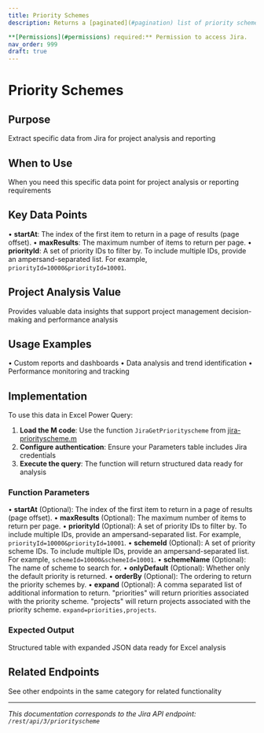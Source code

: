```yaml
---
title: Priority Schemes
description: Returns a [paginated](#pagination) list of priority schemes.

**[Permissions](#permissions) required:** Permission to access Jira.
nav_order: 999
draft: true
---
```


# Priority Schemes

## Purpose
Extract specific data from Jira for project analysis and reporting

## When to Use
When you need this specific data point for project analysis or reporting requirements

## Key Data Points
• **startAt**: The index of the first item to return in a page of results (page offset).
• **maxResults**: The maximum number of items to return per page.
• **priorityId**: A set of priority IDs to filter by. To include multiple IDs, provide an ampersand-separated list. For example, `priorityId=10000&priorityId=10001`.

## Project Analysis Value
Provides valuable data insights that support project management decision-making and performance analysis

## Usage Examples
• Custom reports and dashboards
• Data analysis and trend identification
• Performance monitoring and tracking

## Implementation
To use this data in Excel Power Query:

1. **Load the M code**: Use the function `JiraGetPriorityscheme` from [jira-priorityscheme.m](../assets/jira-priorityscheme.m)
2. **Configure authentication**: Ensure your Parameters table includes Jira credentials
3. **Execute the query**: The function will return structured data ready for analysis

### Function Parameters
• **startAt** (Optional): The index of the first item to return in a page of results (page offset).
• **maxResults** (Optional): The maximum number of items to return per page.
• **priorityId** (Optional): A set of priority IDs to filter by. To include multiple IDs, provide an ampersand-separated list. For example, `priorityId=10000&priorityId=10001`.
• **schemeId** (Optional): A set of priority scheme IDs. To include multiple IDs, provide an ampersand-separated list. For example, `schemeId=10000&schemeId=10001`.
• **schemeName** (Optional): The name of scheme to search for.
• **onlyDefault** (Optional): Whether only the default priority is returned.
• **orderBy** (Optional): The ordering to return the priority schemes by.
• **expand** (Optional): A comma separated list of additional information to return. "priorities" will return priorities associated with the priority scheme. "projects" will return projects associated with the priority scheme. `expand=priorities,projects`.

### Expected Output
Structured table with expanded JSON data ready for Excel analysis

## Related Endpoints
See other endpoints in the same category for related functionality

---
*This documentation corresponds to the Jira API endpoint: `/rest/api/3/priorityscheme`*
